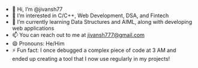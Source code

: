 - 👋 Hi, I’m @jivansh77
- 👀 I’m interested in C/C++, Web Development, DSA, and Fintech
- 🌱 I’m currently learning Data Structures and AIML, along with developing web applications
- 📫 You can reach out to me at jivansh777@gmail.com
- 😄 Pronouns: He/Him
- ⚡ Fun fact: I once debugged a complex piece of code at 3 AM and ended up creating a tool that I now use regularly in my projects!
